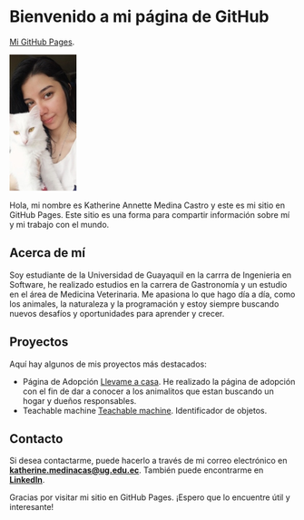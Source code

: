 # Bienvenido a mi página de GitHub

[Mi GitHub Pages](https://github.com/KatherineMedina55).

![](Portada.jpg)

Hola, mi nombre es Katherine Annette Medina Castro y este es mi sitio en GitHub Pages. Este sitio es una forma para compartir información sobre mí y mi trabajo con el mundo.

## Acerca de mí

Soy estudiante de la Universidad de Guayaquil en la carrra de Ingenieria en Software, he realizado estudios en la carrera de Gastronomía y un estudio en el área de Medicina Veterinaria. Me apasiona lo que hago día a día, como los animales, la naturaleza y la programación y estoy siempre buscando nuevos desafíos y oportunidades para aprender y crecer.


## Proyectos

Aquí hay algunos de mis proyectos más destacados:

* Página de Adopción [Llevame a casa](https://katherinemedina55.github.io/kmedina.github.io/). He realizado la página de adopción con el fin de dar a conocer a los animalitos que estan buscando un hogar y dueños responsables.
* Teachable machine [Teachable machine](https://teachablemachine.withgoogle.com/models/yw6Ah5jSM/). Identificador de objetos.


## Contacto

Si desea contactarme, puede hacerlo a través de mi correo electrónico en **katherine.medinacas@ug.edu.ec**. También puede encontrarme en **[LinkedIn](https://www.linkedin.com/in/katherine-medina-/)**.




Gracias por visitar mi sitio en GitHub Pages. ¡Espero que lo encuentre útil y interesante!
